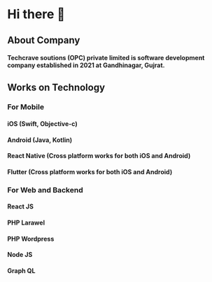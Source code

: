 # Hi there 👋

## About Company

#### Techcrave soutions (OPC) private limited is software development company established in 2021 at Gandhinagar, Gujrat.

####

## Works on Technology
####
### For Mobile
####
#### iOS (Swift, Objective-c)
#### Android (Java, Kotlin)
#### React Native (Cross platform works for both iOS and Android)
#### Flutter (Cross platform works for both iOS and Android)
####
### For Web and Backend
####
#### React JS
#### PHP Larawel
#### PHP Wordpress
#### Node JS
#### Graph QL
####
<!--

**Here are some ideas to get you started:**

🙋‍♀️ A short introduction - what is your organization all about?
🌈 Contribution guidelines - how can the community get involved?
👩‍💻 Useful resources - where can the community find your docs? Is there anything else the community should know?
🍿 Fun facts - what does your team eat for breakfast?
🧙 Remember, you can do mighty things with the power of [Markdown](https://docs.github.com/github/writing-on-github/getting-started-with-writing-and-formatting-on-github/basic-writing-and-formatting-syntax)
-->

